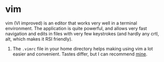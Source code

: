 # vim
vim (VI improved) is an editor that works very well in a terminal
environment.  The application is quite powerful, and allows very fast
navigation and edits in files with very few keystrokes (and hardly any
crtl, alt, which makes it RSI friendly).

  1. The `.vimrc` file in your home directory helps making using vim a
    lot easier and convenient.  Tastes differ, but I can recommend
    [mine](vimrc.md).

